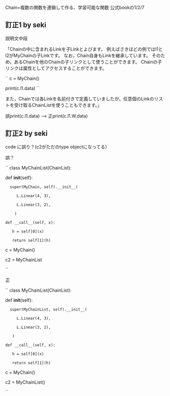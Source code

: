 Chain=複数の関数を連鎖して作る、学習可能な関数
公式bookの1/2/7

## 訂正1 by seki

説明文中段

「Chainの中に含まれるLinkを子Linkとよびます。 例えばさきほどの例ではl1とl2がMyChainの子Linkです。 なお，Chain自身もLinkを継承しています。 そのため，あるChainを他のChainの子リンクとして使うことができます。
Chainの子リンクは属性としてアクセスすることができます。

``
c = MyChain()

print(c.l1.data)
``

また，Chainでは各Linkを名前付きで定義していましたが，任意個のLinkのリストを受け取るChainListを使うこともできます。」

誤print(c.l1.data) --> 正print(c.l1.W.data)

## 訂正2 by seki

code に誤り？(c2がただのtype objectになってる）

誤？

``
class MyChainList(ChainList):

   def __init__(self):
      
      super(MyChain, self).__init__(
         
         L.Linear(4, 3),
         
         L.Linear(3, 2),
        
        )

    def __call__(self, x):
       
       h = self[0](x)
       
       return self[1](h)

c = MyChain()

c2 = MyChainList

``

正

``
class MyChainList(ChainList):  

   def __init__(self):        
   
      super(MyChainList, self).__init__(
      
         L.Linear(4, 3),    
         
         L.Linear(3, 2),
       
       )
  
    def __call__(self, x):     
    
       h = self[0](x)         
       
       return self[1](h)      
  
c = MyChain()                  

c2 = MyChainList()

``
